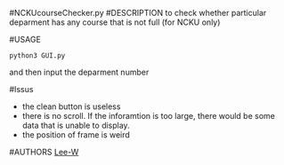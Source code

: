 #NCKUcourseChecker.py
#DESCRIPTION
to check whether particular deparment has any course that is not full \(for NCKU only\)

#USAGE
```shell
python3 GUI.py
```
and then input the deparment number

#Issus
- the clean button is useless
- there is no scroll. If the inforamtion is too large, there would be some data that is unable to display.
- the position of frame is weird

#AUTHORS
[Lee-W](https://github.com/Lee-W/)

